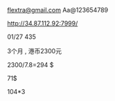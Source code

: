 

flextra@gmail.com
Aa@123654789


http://34.87.112.92:7999/



01/27	435


3个月 , 港币2300元 

2300/7.8=294 $ 

71$ 

104*3

 

  

